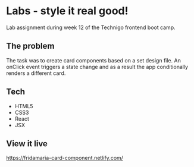 # Labs - style it real good!

Lab assignment during week 12 of the Technigo frontend boot camp. 

## The problem

The task was to create card components based on a set design file. An onClick event triggers a state change and as a result the app conditionally renders a different card.

## Tech

* HTML5
* CSS3
* React
* JSX

## View it live

https://fridamaria-card-component.netlify.com/